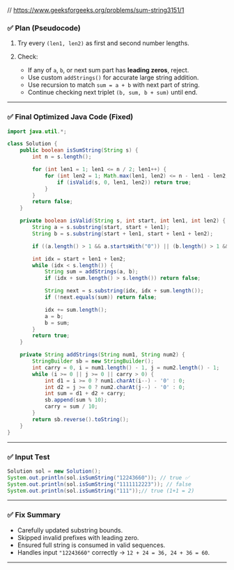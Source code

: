 // https://www.geeksforgeeks.org/problems/sum-string3151/1

### ✅ **Plan (Pseudocode)**

1. Try every `(len1, len2)` as first and second number lengths.
2. Check:

   * If any of `a`, `b`, or next sum part has **leading zeros**, reject.
   * Use custom `addStrings()` for accurate large string addition.
   * Use recursion to match `sum = a + b` with next part of string.
   * Continue checking next triplet `(b, sum, b + sum)` until end.

---

### ✅ **Final Optimized Java Code (Fixed)**

```java
import java.util.*;

class Solution {
    public boolean isSumString(String s) {
        int n = s.length();

        for (int len1 = 1; len1 <= n / 2; len1++) {
            for (int len2 = 1; Math.max(len1, len2) <= n - len1 - len2; len2++) {
                if (isValid(s, 0, len1, len2)) return true;
            }
        }
        return false;
    }

    private boolean isValid(String s, int start, int len1, int len2) {
        String a = s.substring(start, start + len1);
        String b = s.substring(start + len1, start + len1 + len2);

        if ((a.length() > 1 && a.startsWith("0")) || (b.length() > 1 && b.startsWith("0"))) return false;

        int idx = start + len1 + len2;
        while (idx < s.length()) {
            String sum = addStrings(a, b);
            if (idx + sum.length() > s.length()) return false;

            String next = s.substring(idx, idx + sum.length());
            if (!next.equals(sum)) return false;

            idx += sum.length();
            a = b;
            b = sum;
        }
        return true;
    }

    private String addStrings(String num1, String num2) {
        StringBuilder sb = new StringBuilder();
        int carry = 0, i = num1.length() - 1, j = num2.length() - 1;
        while (i >= 0 || j >= 0 || carry > 0) {
            int d1 = i >= 0 ? num1.charAt(i--) - '0' : 0;
            int d2 = j >= 0 ? num2.charAt(j--) - '0' : 0;
            int sum = d1 + d2 + carry;
            sb.append(sum % 10);
            carry = sum / 10;
        }
        return sb.reverse().toString();
    }
}
```

---

### ✅ Input Test

```java
Solution sol = new Solution();
System.out.println(sol.isSumString("12243660")); // true ✅
System.out.println(sol.isSumString("1111112223")); // false
System.out.println(sol.isSumString("111"));// true (1+1 = 2)
```

---

### ✅ Fix Summary

* Carefully updated substring bounds.
* Skipped invalid prefixes with leading zero.
* Ensured full string is consumed in valid sequences.
* Handles input `"12243660"` correctly → `12 + 24 = 36, 24 + 36 = 60`.

---
